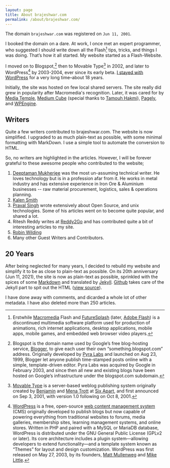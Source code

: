 ```yaml
---
layout: page
title: About brajeshwar.com
permalink: /about/brajeshwar.com/
---
```


The domain `brajeshwar.com` was registered on `Jun 11, 2001`.

I booked the domain on a dare. At work, I once met an expert programmer, who suggested I should write down all the Flash[^Flash] tips, tricks, and things I was doing. That’s how it all started. My website started as a Flash-Website.

I moved on to Blogspot,[^Blogspot] then to Movable Type[^MovableType] in 2002, and later to WordPress[^WordPress] by 2003-2004, ever since its early beta. [I stayed with WordPress](/2024/wordpress/) for a very long time–about 18 years.

Initially, the site was hosted on few local shared servers. The site really did grew in popularity after Macromedia's recognition. Later, it was cared for by [Media Temple](https://mediatemple.net), [Medium Cube](https://mediumcube.com) (special thanks to [Tamouh Hakmi](https://www.linkedin.com/in/tamouh/)), [Pagely](https://pagely.com), and [WPEngine](https://wpengine.com).

## Writers

Quite a few writers contributed to brajeshwar.com. The website is now simplified. I upgraded to as much plain-text as possible, with some minimal formatting with MarkDown. I use a simple tool to automate the conversion to HTML.

So, no writers are highlighted in the articles. However, I will be forever grateful to these awesome people who contributed to the website;

1. [Deeptaman Mukherjee](https://www.linkedin.com/in/deeptamanmukherjee/) was the most un-assuming technical writer. He loves technology but is in a profession afar from it. He works in metal industry and has extensive experience in Iron Ore & Aluminium businesses -- raw material procurement, logistics, sales & operations planning.
2. [Kalen Smith](https://www.linkedin.com/in/kalen-smith-044b9413/)
3. [Praval Singh](https://praval.com) wrote extensively about Open Source, and unix technologies. Some of his articles went on to become quite popular, and shared a lot.
4. Ritesh Reddy writes at [Reddy2Go](https://www.reddy2go.com) and has contributed quite a bit of interesting articles to my site.
5. [Robin Wilding](https://www.linkedin.com/in/robin-wilding-91456428/)
6. Many other Guest Writers and Contributors.

## 20 Years

After being neglected for many years, I decided to rebuild my website and simplify it to be as close to plain-text as possible. On its 20th anniversary (Jun 11, 2021), the site is now as plain-text as possible, sprinkled with the spices of some [Markdown](https://en.wikipedia.org/wiki/Markdown) and translated by [Jekyll](https://jekyllrb.com). [Github](https://github.com) takes care of the Jekyll part to spit out the HTML ([view source](https://github.com/brajeshwar/brajeshwar.github.io)).

I have done away with comments, and dicarded a whole lot of other metadata. I have also deleted more than 250 articles.


[^Flash]: Erstwhile [Macromedia](https://en.wikipedia.org/wiki/Macromedia) Flash and [FutureSplash](https://www.webdesignmuseum.org/software/futuresplash-animator-in-1996) (later, [Adobe Flash](https://en.wikipedia.org/wiki/Adobe_Flash)) is a discontinued multimedia software platform used for production of animations, rich internet applications, desktop applications, mobile apps, mobile games, and embedded web browser video players.

[^Blogspot]: Blogspot is the domain name used by Google’s free blog-hosting service, [Blogger](https://en.wikipedia.org/wiki/Blogger_(service)), to give each user their own “something.blogspot.com” address. Originally developed by [Pyra Labs](https://en.wikipedia.org/wiki/Pyra_Labs) and launched on Aug 23, 1999, Blogger let anyone publish time-stamped posts online with a simple, template-driven editor. Pyra Labs was acquired by Google in February 2003, and since then all new and existing blogs have been hosted on Google’s infrastructure under the blogspot.com subdomain.

[^MovableType]: [Movable Type](https://en.wikipedia.org/wiki/Movable_Type) is a server-based weblog publishing system originally created by [Benjamin](https://en.wikipedia.org/wiki/Benjamin_Trott) and [Mena Trott](https://en.wikipedia.org/wiki/Mena_Grabowski_Trott) at [Six Apart](https://en.wikipedia.org/wiki/Six_Apart), and first announced on Sep 3, 2001, with version 1.0 following on Oct 8, 2001.

[^WordPress]: [WordPress](https://en.wikipedia.org/wiki/WordPress) is a free, open-source [web content management system](https://en.wikipedia.org/wiki/Web_content_management_system) (CMS) originally developed to publish blogs but now capable of powering everything from traditional websites to forums, media galleries, membership sites, learning management systems, and online stores. Written in PHP and paired with a MySQL or MariaDB database, WordPress is distributed under the GNU General Public License (GPLv2 or later). Its core architecture includes a plugin system—allowing developers to extend functionality—and a template system known as “Themes” for layout and design customization. WordPress was first released on May 27, 2003, by its founders, [Matt Mullenweg](https://en.wikipedia.org/wiki/Matt_Mullenweg) and  [Mike Little](https://en.wikipedia.org/wiki/Mike_Little).